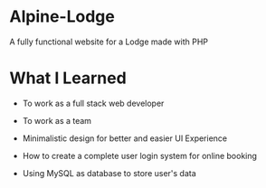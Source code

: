 # Alpine-Lodge
A fully functional website for a Lodge made with PHP
# What I Learned
- To work as a full stack web developer
+ To work as a team 
- Minimalistic design for better and easier UI Experience
+ How to create a complete user login system for online booking
- Using MySQL as database to store user's data

